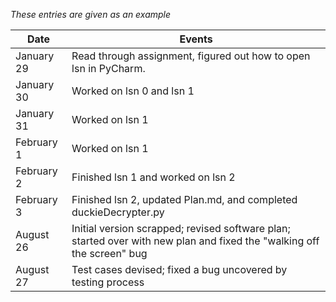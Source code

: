 *These entries are given as an example*

| Date      | Events
|-----------|--------------------
| January 29 | Read through assignment, figured out how to open lsn in PyCharm.
| January 30 | Worked on lsn 0 and lsn 1
| January 31 | Worked on lsn 1
| February 1 | Worked on lsn 1
| February 2 | Finished lsn 1 and worked on lsn 2
| February 3 | Finished lsn 2, updated Plan.md, and completed duckieDecrypter.py
| August 26 | Initial version scrapped; revised software plan; started over with new plan and fixed the "walking off the screen" bug
| August 27 | Test cases devised; fixed a bug uncovered by testing process
